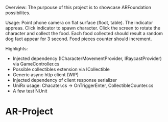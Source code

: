 Overview:
The purpouse of this project is to showcase ARFoundation possibilites.

Usage:
Point phone camera on flat surface (floot, table). The indicator appreas. Click indicator to spawn character. 
Click the screen to rotate the character and collect the food.
Each food collected should result a random dog fact appear for 3 second. Food pieces counter should increment.

Highlights:
- Injected dependency (ICharacterMovementProvider, IRaycastProvider) via GameController.cs
- Possible collectibles extension via ICollectible
- Generic async http client (WIP)
- Injected dependency of client response serializer
- UniRx usage: Chacater.cs -> OnTriggerEnter, CollectibleCounter.cs
- A few test NUnit

# AR-Project
